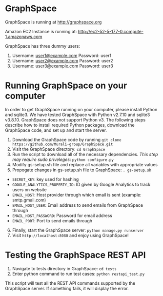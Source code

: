 GraphSpace 
================

GraphSpace is running at http://graphspace.org

Amazon EC2 Instance is running at: http://ec2-52-5-177-0.compute-1.amazonaws.com

GraphSpace has three dummy users: 

1. Username: user1@example.com Password: user1
2. Username: user2@example.com Password: user2
3. Username: user3@example.com Password: user3

Running GraphSpace on your computer
===================================

In order to get GraphSpace running on your computer, please install Python and sqlite3. We have tested GraphSpace with Python v2.7.10 and sqlite3 v3.8.10. GraphSpace does not support Python v3. The following steps describe how to install required Python packages, download the GraphSpace code, and set up and start the server.

1. Download the GraphSpace code by running `git clone https://github.com/Murali-group/GraphSpace.git`
2. Visit the GraphSpace directory: `cd GraphSpace`
3. Run the script to download all of the necessary dependencies. *This step may require sudo priveleges*: `python configure.py`
4. Modify gs-setup.sh file and replace all variables with appropriate values
5. Propogate changes in gs-setup.sh file to GraphSpace: `. gs-setup.sh`
  * `SECRET_KEY`: key used for hashing
  * `GOOGLE_ANALYTICS_PROPERTY_ID`: ID given by Google Analytics to track users on website
  * `EMAIL_HOST`: Host provider through which email is sent (example: smtp.gmail.com)
  * `EMAIL_HOST_USER`: Email address to send emails from GraphSpace through
  * `EMAIL_HOST_PASSWORD`: Password for email address
  * `EMAIL_PORT`: Port to send emails through
6. Finally, start the GraphSpace server: `python manage.py runserver`
9. Visit `http://localhost:8080` and enjoy using GraphSpace!

Testing the GraphSpace REST API
=================================

1. Navigate to tests directory in GraphSpace: `cd tests`
2. Enter python command to run test cases: `python restapi_test.py`

This script will test all the REST API commands supported by the GraphSpace server.  If something fails, it will display the error.
